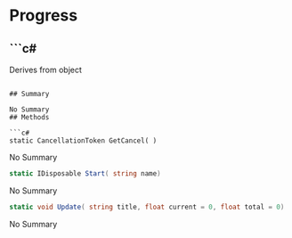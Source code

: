 # Progress

## ```c#
Derives from object
```

## Summary

No Summary
## Methods

```c#
static CancellationToken GetCancel( ) 
```
No Summary
```c#
static IDisposable Start( string name) 
```
No Summary
```c#
static void Update( string title, float current = 0, float total = 0) 
```
No Summary
